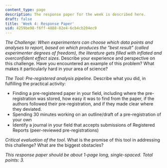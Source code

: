 ```yaml
---
content_type: page
description: The response paper for the week is described here.
draft: false
title: 'Week 4: Response Paper'
uid: 4259be98-f6ff-4888-82e4-6cb4cb204ec9
---
```

*The Challenge: When experimenters can choose which data points and analyses to report, based on which produces the "best result" (called experimenter degrees of freedom), the literature gets filled with inflated and overconfident effect sizes*. Describe your experience and perspective on this challenge. Have you encountered an example of this problem? What makes it particularly hard in your area of science?

*The Tool: Pre-registered analysis pipeline*. Describe what you did, in fulfilling the practical activity:

- Finding a pre-registered paper in your field, including where the pre-registration was stored, how easy it was to find from the paper, if the authors followed their pre-registration, and if they made clear where they deviated.
- Spending 30 minutes working on an outline/draft of a pre-registration of your own
- Identify a journal in your field that accepts submissions of Registered Reports (peer-reviewed pre-registrations)

*Critical evaluation of the tool*. What is the promise of this tool in addressing this challenge? What are the biggest obstacles? 

*This response paper should be about 1-page long, single-spaced. Total points: 3.*